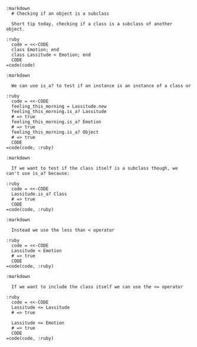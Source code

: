     :markdown
      # Checking if an object is a subclass

      Short tip today, checking if a class is a subclass of another object.

    :ruby
      code = <<-CODE
      class Emotion; end
      class Lassitude < Emotion; end
      CODE
    =code(code)

    :markdown

      We can use is_a? to test if an instance is an instance of a class or

    :ruby
      code = <<-CODE
      feeling_this_morning = Lassitude.new
      feeling_this_morning.is_a? Lassitude
      # => true
      feeling_this_morning.is_a? Emotion
      # => true
      feeling_this_morning.is_a? Object
      # => true
      CODE
    =code(code, :ruby)

    :markdown

      If we want to test if the class itself is a subclass though, we can't use is_a? because:

    :ruby
      code = <<-CODE
      Lassitude.is_a? Class
      # => true
      CODE
    =code(code, :ruby)

    :markdown

      Instead we use the less than < operator

    :ruby
      code = <<-CODE
      Lassitude < Emotion
      # => true
      CODE
    =code(code, :ruby)

    :markdown

      If we want to include the class itself we can use the <= operator

    :ruby
      code = <<-CODE
      Lassitude <= Lassitude
      # => true

      Lassitude <= Emotion
      # => true
      CODE
    =code(code, :ruby)
